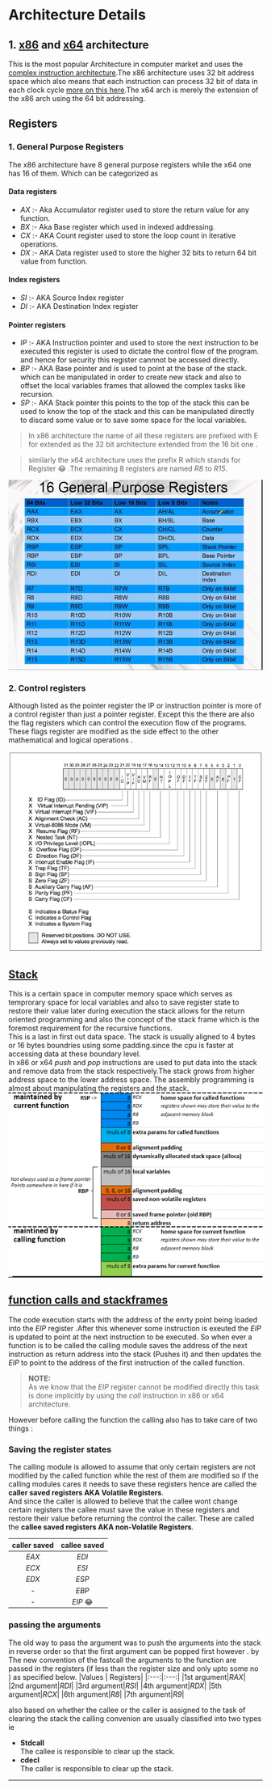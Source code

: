 # Architecture Details

## 1. [x86](https://en.wikipedia.org/wiki/X86) and [x64](https://en.wikipedia.org/wiki/X86-64) architecture
This is the most popular Architecture in computer market and uses the [complex instruction architecture](https://en.wikipedia.org/wiki/Complex_instruction_set_computer).The x86 architecture uses 32 bit address space which also means that each instruction can process 32 bit of data in each clock cycle [more on this here](https://www.techopedia.com/definition/289/32-bit).The x64 arch is merely the extension of the x86 arch using the 64 bit addressing.

## Registers 
### 1. General Purpose Registers 
The x86 architecture have 8 general purpose registers while the x64 one has 16 of them. Which can be categorized as 
#### Data registers  
* _AX_ :- Aka Accumulator register used to store the return value for any function.  
* _BX_ :- Aka Base register which used in indexed addressing.  
* _CX_ :- AKA Count register used to store the loop count in iterative operations.
* _DX_ :- AKA Data register used to store the higher 32 bits to return 64 bit value from function. 
#### Index registers
* _SI_ :- AKA Source Index register
* _DI_ :- AKA Destination Index register
#### Pointer registers
* _IP_ :- AKA Instruction pointer and used to store the next instruction to be executed this register is used to dictate the control flow of the program. and hence for security this register cannnot be accessed directly.  
* _BP_ :- AKA Base pointer and is used to point at the base of the stack. which can be manipulated in order to create new stack and also to offset the local variables frames that allowed the complex tasks like recursion. 
* _SP_ :- AKA Stack pointer this points to the top of the stack this can be used to know the top of the stack and this can be manipulated directly to discard some value or to save some space for the local variables.    

> In x86 architecture the name of all these registers are prefixed with E for extended as the 32 bit architecture extended from the 16 bit one .


> similarly the x64 architecture uses the prefix R which stands for Register :joy: .The remaining 8 registers are named _R8_  to _R15_.

![x64 general purpose registers](assets/x64reg.jpg)  


### 2. Control registers 
Although listed as the pointer register the IP or instruction pointer is more of a control register than just a pointer register. Except this the there are also the flag registers which can control the execution flow of the programs.  
These flags register are modified as the side effect to the other mathematical and logical operations .


![x86/64 flag registers](assets/x86-64flags.png)  


## [Stack](https://en.wikipedia.org/wiki/Call_stack)  
This is a certain space in computer memory space which serves as temprorary space for local variables and also to save register state to restore their value later during execution the stack allows for the return oriented programming and also the concept of the stack frame which is the foremost requirement for the recursive functions.  
This is a last in first out data space. The stack is usually aligned to 4 bytes or 16 bytes boundries using some padding.since the cpu is faster at accessing data at these boundary level.  
In x86 or x64  _push_ and _pop_ instructions are used to put data into the stack and remove data from the stack respectively.The stack grows from higher address space to the lower address space.
The assembly programming is almost about manipulating the registers and the stack.
![stack and stack frame in image](assets/stack_and_stackframe.png)

## [function calls and stackframes](https://en.wikipedia.org/wiki/X86_calling_conventions)
The code execution starts with the address of the enrty point being loaded into the _EIP_ register .After this whenever some instruction is exeuted the _EIP_ is updated to point at the next instruction to be executed. So when ever a function is to be called the calling module saves the address of the next instruction as return address into the stack (Pushes it) and then updates the _EIP_ to point to the address of the first instruction of the called function.
> __NOTE:__  
As we know  that the _EIP_ register cannot be modified directly this task is done implicitly by using the _call_ instruction in x86 or x64 architecture.

However before calling the function the calling also has to take care of two things :  
### Saving the register states
The calling module is allowed to assume that only certain registers are not modified by the called function while the rest of them are modified so if the calling modules cares it needs to save these registers hence are called the __caller saved registers AKA Volatile Registers__.  
And since the caller is allowed to believe that the callee wont change certain registers the callee must save the value in these registers and restore their value before returning the control the caller.
These are called the __callee saved registers AKA non-Volatile Registers__.

| caller saved | callee saved |  
|:-------------:|:-----------:|
| _EAX_         |   _EDI_  |
| _ECX_         |   _ESI_  |
| _EDX_         |   _ESP_  |
| -            |   _EBP_  |
| -            |   _EIP_ :joy: |

### passing the arguments 
The old way to pass the argument was to push the arguments into the stack in reverse order so that the first argument can be popped first however . by The new convention of the fastcall the arguments to the function are passed in the registers (if less than the register size and only upto some no ) as specified below.
|Values | Registers|
|:---:|:---:|
|1st argument|_RAX_|
|2nd argument|_RDI_|
|3rd argument|_RSI_|
|4th argument|_RDX_|
|5th argument|_RCX_|
|6th argument|_R8_|
|7th argument|_R9_|

also based on whether the callee or the caller is assigned to the task of clearing the stack the calling convenion are usually classified into two types ie  
* __Stdcall__  
The callee is responsible to clear up the stack.
* __cdecl__  
The caller is responsible to clear up the stack.

___
